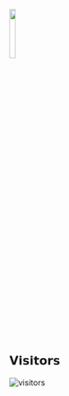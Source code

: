   <code><img width="15%" src="https://www.vectorlogo.zone/logos/reactjs/reactjs-ar21.svg"></code>
  ## 𝗩𝗶𝘀𝗶𝘁𝗼𝗿𝘀

![visitors](https://visitor-badge.glitch.me/badge?page_id=https://tourism-23.web.app/)
